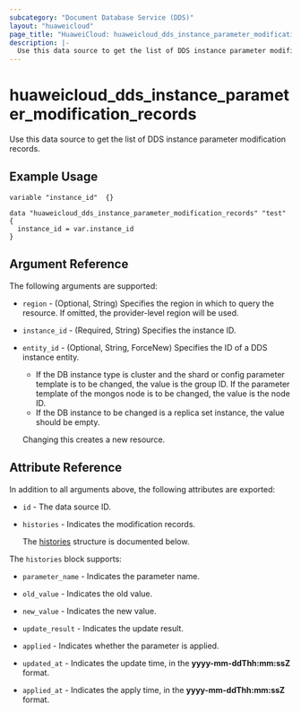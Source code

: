 ```yaml
---
subcategory: "Document Database Service (DDS)"
layout: "huaweicloud"
page_title: "HuaweiCloud: huaweicloud_dds_instance_parameter_modification_records"
description: |-
  Use this data source to get the list of DDS instance parameter modification records.
---
```


# huaweicloud_dds_instance_parameter_modification_records

Use this data source to get the list of DDS instance parameter modification records.

## Example Usage

```hcl
variable "instance_id"  {}

data "huaweicloud_dds_instance_parameter_modification_records" "test" {
  instance_id = var.instance_id
}
```

## Argument Reference

The following arguments are supported:

* `region` - (Optional, String) Specifies the region in which to query the resource.
  If omitted, the provider-level region will be used.

* `instance_id` - (Required, String) Specifies the instance ID.

* `entity_id` - (Optional, String, ForceNew) Specifies the ID of a DDS instance entity.
  + If the DB instance type is cluster and the shard or config parameter template is to be changed, the value is the
  group ID. If the parameter template of the mongos node is to be changed, the value is the node ID.
  + If the DB instance to be changed is a replica set instance, the value should be empty.
  
  Changing this creates a new resource.

## Attribute Reference

In addition to all arguments above, the following attributes are exported:

* `id` - The data source ID.

* `histories` - Indicates the modification records.

  The [histories](#histories_struct) structure is documented below.

<a name="histories_struct"></a>
The `histories` block supports:

* `parameter_name` - Indicates the parameter name.

* `old_value` - Indicates the old value.

* `new_value` - Indicates the new value.

* `update_result` - Indicates the update result.

* `applied` - Indicates whether the parameter is applied.

* `updated_at` - Indicates the update time, in the **yyyy-mm-ddThh:mm:ssZ** format.

* `applied_at` - Indicates the apply time, in the **yyyy-mm-ddThh:mm:ssZ** format.
